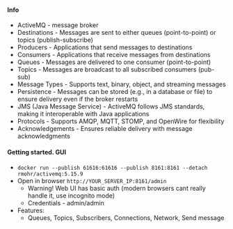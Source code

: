 #### Info
* ActiveMQ - message broker
* Destinations - Messages are sent to either queues (point-to-point) or topics (publish-subscribe)
* Producers - Applications that send messages to destinations
* Consumers - Applications that receive messages from destinations
* Queues - Messages are delivered to one consumer (point-to-point)
* Topics - Messages are broadcast to all subscribed consumers (pub-sub)
* Message Types - Supports text, binary, object, and streaming messages
* Persistence - Messages can be stored (e.g., in a database or file) to ensure delivery even if the broker restarts
* JMS (Java Message Service) - ActiveMQ follows JMS standards, making it interoperable with Java applications
* Protocols - Supports AMQP, MQTT, STOMP, and OpenWire for flexibility
* Acknowledgements - Ensures reliable delivery with message acknowledgments

#### Getting started. GUI
* `docker run --publish 61616:61616 --publish 8161:8161 --detach rmohr/activemq:5.15.9`
* Open in browser `http://YOUR_SERVER_IP:8161/admin`
    * Warning! Web UI has basic auth (modern browsers cant really handle it, use incognito mode)
    * Credentials - admin/admin
* Features:
    * Queues, Topics, Subscribers, Connections, Network, Send message
